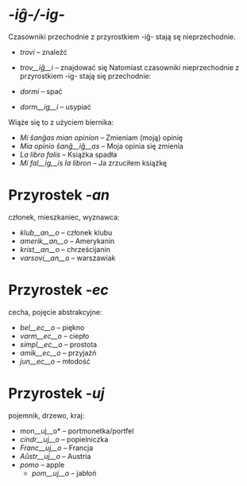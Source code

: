 # *-iĝ-/-ig-*

Czasowniki przechodnie z przyrostkiem -iĝ- stają sę nieprzechodnie.
- *trovi*    – znaleźć
- *trov__iĝ__i*    – znajdować się
Natomiast czasowniki nieprzechodnie z przyrostkiem -ig- stają się przechodnie:

- *dormi*    – spać
- *dorm__ig__i*  – usypiać

Wiąże się to z użyciem biernika:
- *Mi ŝanĝas mian opinion* – Zmieniam (moją) opinię
- *Mia opinio ŝanĝ__iĝ__as*  – Moja opinia się zmienia
- *La libro falis* – Książka spadła
- *Mi fal__ig__is la libron*  – Ja zrzuciłem książkę

# Przyrostek *-an*

członek, mieszkaniec, wyznawca:

- *klub__an__o*    – członek klubu
- *amerik__an__o*  – Amerykanin
- *krist__an__o* – chrześcijanin
- *varsovi__an__o*  – warszawiak
 

# Przyrostek *-ec*

cecha, pojęcie abstrakcyjne:

- *bel__ec__o*   – piękno
- *varm__ec__o*  – ciepło
- *simpl__ec__o* – prostota
- *amik__ec__o* – przyjaźń
- *jun__ec__o* – młodość
 

# Przyrostek *-uj*

pojemnik, drzewo, kraj:

- mon__uj__o*  – portmonetka/portfel
- *cindr__uj__o* – popielniczka
- *Franc__uj__o* – Francja
- *Aŭstr__uj__o* – Austria
- *pomo*   – apple
	- *pom__uj__o*   – jabłoń
